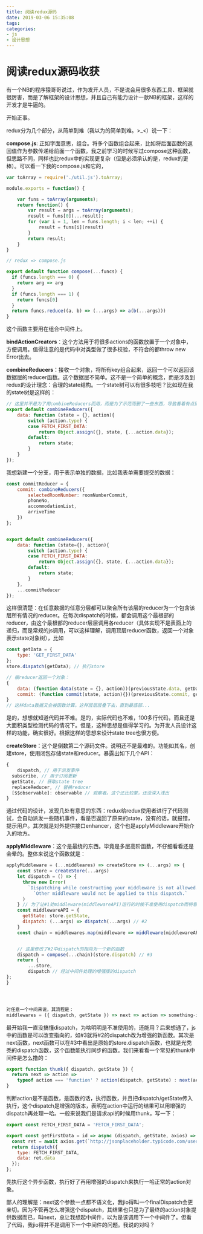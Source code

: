 ```yaml
---
title: 阅读redux源码
date: 2019-03-06 15:35:08
tags:
categories:
- js
- 设计思想
---
```

# 阅读redux源码收获
有一个NB的程序猿哥哥说过，作为发开人员，不是说会用很多东西工具、框架就很厉害，而是了解框架的设计思想，并且自己有能力设计一款NB的框架，这样的开发才是牛逼的。

开始正事。

redux分为几个部分，从简单到难（我以为的简单到难。>_<）说一下：

**compose.js**: 正如字面意思，组合。将多个函数组合起来，比如将后面函数的返回值作为参数传递给前面一个函数。我之前学习的时候写过compose这种函数，但思路不同，同样也比redux中的实现更复杂（但是必须承认的是，redux的更棒）。可以看一下我的compose.js和它的，
<!-- more -->
```js
var toArray = require('./util.js').toArray;

module.exports = function() {

    var funs = toArray(arguments);
    return function() {
        var result = args = toArray(arguments);
        result = funs[0](...result);
        for (var i = 1, len = funs.length; i < len; ++i) {
            result = funs[i](result)
        }
        return result;
    }
}

// redux => compose.js

export default function compose(...funcs) {
  if (funcs.length === 0) {
    return arg => arg
  }
  if (funcs.length === 1) {
    return funcs[0]
  }
  return funcs.reduce((a, b) => (...args) => a(b(...args)))
}
```
这个函数主要用在组合中间件上。

**bindActionCreators**：这个方法用于将很多actions的函数放置于一个对象中，方便调用。值得注意的是代码中对类型做了很多校验，不符合的都throw new Error出去。

**combineReducers**：接收一个对象，将所有key组合起来，返回一个可以返回该数据层的reducer函数。这个数据层不简单。这不是一个简单的概念，而是涉及到redux的设计理念：合理的state结构。一个state树可以有很多枝吧？比如现在我的state树是这样的：

```js
// 这里并不是为了用combineReducers而用，而是为了示范而删了一些东西，导致看着有点别扭
export default combineReducers({
    data: function (state = {}, action){
        switch (action.type) {
        case FETCH_FIRST_DATA:
            return Object.assign({}, state, {...action.data});
        default:
            return state;
        }
    }
});
```
我想新建一个分支，用于表示单独的数据，比如我表单需要提交的数据：

```js
const commitReducer = {
    commit: combineReducers({
        selectedRoomNumber: roomNumberCommit,
        phoneNo,
        accommodationList,
        arriveTime
    })
};


export default combineReducers({
    data: function (state={}, action){
        switch (action.type) {
        case FETCH_FIRST_DATA:
            return Object.assign({}, state, {...action.data});
        default:
            return state;
        }
    },
    ...commitReducer
});
```
这样很清楚：在任意数据的任意分层都可以聚合所有该层的reducer为一个包含该层所有情况的reducer。在每次dispatch的时候，都会调用这个最根部的reducer，由这个最根部的reducer层层调用各reducer（具体实现不是表面上的递归，而是常规的js调用，可以这样理解，调用顶层reducer函数，返回一个对象表示state对象树），比如

```js
const getData = {
	type: 'GET_FIRST_DATA'
};
store.dispatch(getData); // 执行store

// 根reducer返回一个对象：
{
	data: (function data(state = {}, action))(previousState.data, getData),
	commit: (function commit(state, action){})(previousState.commit, getData)
}
// 这样data数据又会被函数计算。这样层层层叠下去，直到最底部...
```
是的，想想就知道代码并不难。是的，实际代码也不难，100多行代码，而且还是大面积类型检测代码的情况下。但是，这种思想是值得学习的。为开发人员设计这样的功能，确实很好。根据这样的思想来设计state tree也很方便。

 **createStore**：这个是倒数第二个源码文件。说明还不是最难的。功能如其名，创建store，使用闭包存储state和reducer。暴露出如下几个API：

```javascript
{
	dispatch, // 用于派发事件
  subscribe, // 用于订阅更新
  getState, // 获取state tree
  replaceReducer, // 替换reducer
  [$$observable]: observable // 观察者。这个还比较蒙，还没深入浅出
}
```
通过代码的设计，发现几处有意思的东西：redux给redux使用者进行了代码测试，会自动派发一些随机事件，看是否返回了原来的state，没有的话，就报错，提示用户。其次就是对外提供接口enhancer，这个也是applyMiddleware开始介入的地方。

**applyMiddleware**：这个是最绕的东西。毕竟是多层高阶函数，不仔细看看还是会晕的。整体来说这个函数就是：

```js
applyMiddleware = (...middleares) => createStore => (...args) => {
	const store = createStore(...args)
    let dispatch = () => {
      throw new Error(
        `Dispatching while constructing your middleware is not allowed. ` +
          `Other middleware would not be applied to this dispatch.`
      )
    } // 为了让#1处middleware(middlewareAPI)运行的时候不准使用dispatch而特意加的
    const middlewareAPI = {
      getState: store.getState,
      dispatch: (...args) => dispatch(...args) // #2
    }
    const chain = middlewares.map(middleware => middleware(middlewareAPI)) // #1


	// 这里修改了#2中dispatch的指向为一个新的函数
    dispatch = compose(...chain)(store.dispatch) // #3
	return {
		...store,
		dispatch // 经过中间件处理的增强版的dispatch	
};
}




对任意一个中间来说，其流程是：
middlewares = ({ dispatch, getState }) => next => action => something-interesting
```
最开始我一直没搞懂dispatch，为啥明明是不准使用的，还能用？后来想通了，js中的函数是可以改变指向的，如#3就将#2的dispatch改为增强的新函数。其次是next函数，next函数可以在#3中看出是原始的store.dispatch函数，也就是光秃秃的dispatch函数，这个函数能执行同步的函数。我们来看看一个常见的thunk中间件是怎么撸的：

```js
export function thunk({ dispatch, getState }) {
  return next => action =>
    typeof action === 'function' ? action(dispatch, getState) : next(action)
}
```
判断action是不是函数，是函数的话，执行函数，并且把dispatch/getState传入执行，这个dispatch是增强的版本，表明在action中运行的结果可以用增强的dispatch再处理一哈。一般来说我们是请求api的时候用thunk，写一下：

```js
export const FETCH_FIRST_DATA = 'FETCH_FIRST_DATA';

export const getFirstData = id => async (dispatch, getState, axios) => {
  const ret = await axios.get(`http://jsonplaceholder.typicode.com/users/`);
  return dispatch({
    type: FETCH_FIRST_DATA,
    data: ret.data
  });
};
```
先执行这个异步函数，执行好了再用增强的dispatch来执行一哈正常的action对象。

鄙人的理解是：next这个参数一点都不语义化，我jio得叫一个finalDispatch会更亲切。因为不管再怎么增强这个dispatch，其结果也只是为了最终的action对象提供数据而已，叫next，总让我想起中间件，以为是该调用下一个中间件了。但看了代码，我jio得并不是调用下一个中间件的问题。我说的对吗？
